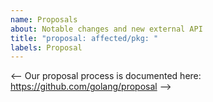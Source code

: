 ```yaml
---
name: Proposals
about: Notable changes and new external API
title: "proposal: affected/pkg: "
labels: Proposal
---
```


<--
Our proposal process is documented here:
https://github.com/golang/proposal
-->
